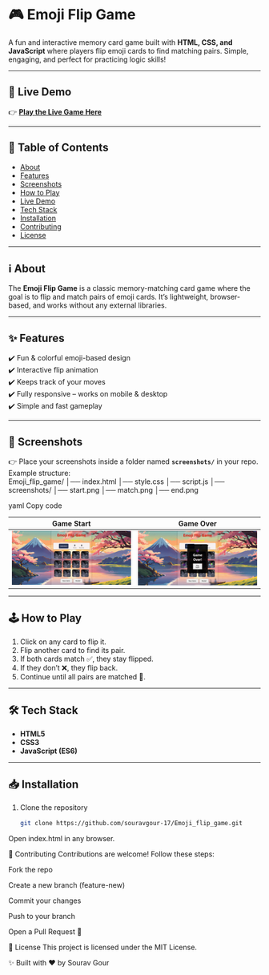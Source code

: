 # 🎮 Emoji Flip Game  

A fun and interactive memory card game built with **HTML, CSS, and JavaScript** where players flip emoji cards to find matching pairs. Simple, engaging, and perfect for practicing logic skills!  

---

## 🚀 Live Demo  
👉 **[Play the Live Game Here](https://souravgour-17.github.io/Emoji_flip_game/)**  

---

## 📌 Table of Contents  
- [About](#-about)  
- [Features](#-features)  
- [Screenshots](#-screenshots)  
- [How to Play](#-how-to-play)  
- [Live Demo](#-live-demo)  
- [Tech Stack](#-tech-stack)  
- [Installation](#-installation)  
- [Contributing](#-contributing)  
- [License](#-license)  

---

## ℹ️ About  
The **Emoji Flip Game** is a classic memory-matching card game where the goal is to flip and match pairs of emoji cards. It’s lightweight, browser-based, and works without any external libraries.  

---

## ✨ Features  
✔️ Fun & colorful emoji-based design  
✔️ Interactive flip animation  
✔️ Keeps track of your moves  
✔️ Fully responsive – works on mobile & desktop  
✔️ Simple and fast gameplay  

---

## 📸 Screenshots  

👉 Place your screenshots inside a folder named **`screenshots/`** in your repo.  
Example structure:  
Emoji_flip_game/
│── index.html
│── style.css
│── script.js
│── screenshots/
│── start.png
│── match.png
│── end.png

yaml
Copy code

| Game Start | Game Over |
|------------|-----------|
| ![Start](screenshots/start.png) | ![End](screenshots/end.png) |

---

## 🕹 How to Play  
1. Click on any card to flip it.  
2. Flip another card to find its pair.  
3. If both cards match ✅, they stay flipped.  
4. If they don’t ❌, they flip back.  
5. Continue until all pairs are matched 🎉.  

---

## 🛠 Tech Stack  
- **HTML5**  
- **CSS3**  
- **JavaScript (ES6)**  

---

## 📥 Installation  
1. Clone the repository  
   ```bash
   git clone https://github.com/souravgour-17/Emoji_flip_game.git
Open index.html in any browser.

🤝 Contributing
Contributions are welcome! Follow these steps:

Fork the repo

Create a new branch (feature-new)

Commit your changes

Push to your branch

Open a Pull Request 🎉

📜 License
This project is licensed under the MIT License.

✨ Built with ❤️ by Sourav Gour